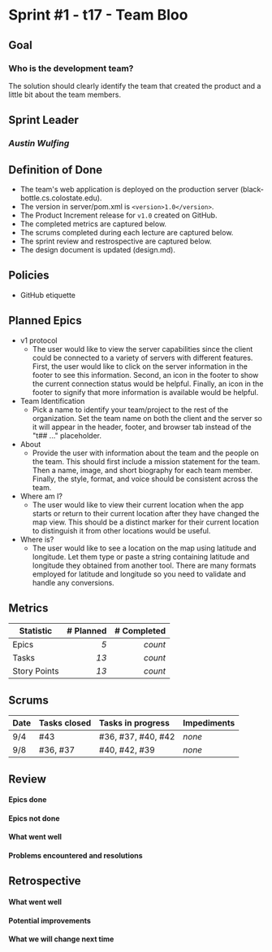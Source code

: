 # Sprint #1 - t17 - Team Bloo

## Goal
### Who is the development team?
The solution should clearly identify the team that created the product and a little bit about the team members.

## Sprint Leader
### *Austin Wulfing*

## Definition of Done

* The team's web application is deployed on the production server (black-bottle.cs.colostate.edu).
* The version in server/pom.xml is `<version>1.0</version>`.
* The Product Increment release for `v1.0` created on GitHub.
* The completed metrics are captured below.
* The scrums completed during each lecture are captured below.
* The sprint review and restrospective are captured below.
* The design document is updated (design.md).


## Policies

* GitHub etiquette


## Planned Epics

* v1 protocol
    - The user would like to view the server capabilities since the client could be connected to a variety of servers with different features. First, the user would like to click on the server information in the footer to see this information. Second, an icon in the footer to show the current connection status would be helpful. Finally, an icon in the footer to signify that more information is available would be helpful.
* Team Identification
    - Pick a name to identify your team/project to the rest of the organization. Set the team name on both the client and the server so it will appear in the header, footer, and browser tab instead of the "t## ..." placeholder.
* About
    - Provide the user with information about the team and the people on the team. This should first include a mission statement for the team. Then a name, image, and short biography for each team member. Finally, the style, format, and voice should be consistent across the team.
* Where am I?
    - The user would like to view their current location when the app starts or return to their current location after they have changed the map view. This should be a distinct marker for their current location to distinguish it from other locations would be useful.
* Where is?
    - The user would like to see a location on the map using latitude and longitude. Let them type or paste a string containing latitude and longitude they obtained from another tool. There are many formats employed for latitude and longitude so you need to validate and handle any conversions.


## Metrics

| Statistic | # Planned | # Completed |
| --- | ---: | ---: |
| Epics | *5* | *count* |
| Tasks |  *13*   | *count* | 
| Story Points |  *13*  | *count* | 


## Scrums

| Date | Tasks closed  | Tasks in progress | Impediments |
| :--- | :--- | :--- | :--- |
| 9/4 | #43 | #36, #37, #40, #42 | *none* | 
| 9/8 | #36, #37 | #40, #42, #39 | *none* |


## Review

#### Epics done  

#### Epics not done 

#### What went well

#### Problems encountered and resolutions


## Retrospective

#### What went well

#### Potential improvements

#### What we will change next time
